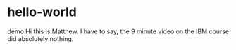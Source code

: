# hello-world
demo
Hi this is Matthew. I have to say, the 9 minute video on the IBM course did absolutely nothing. 
